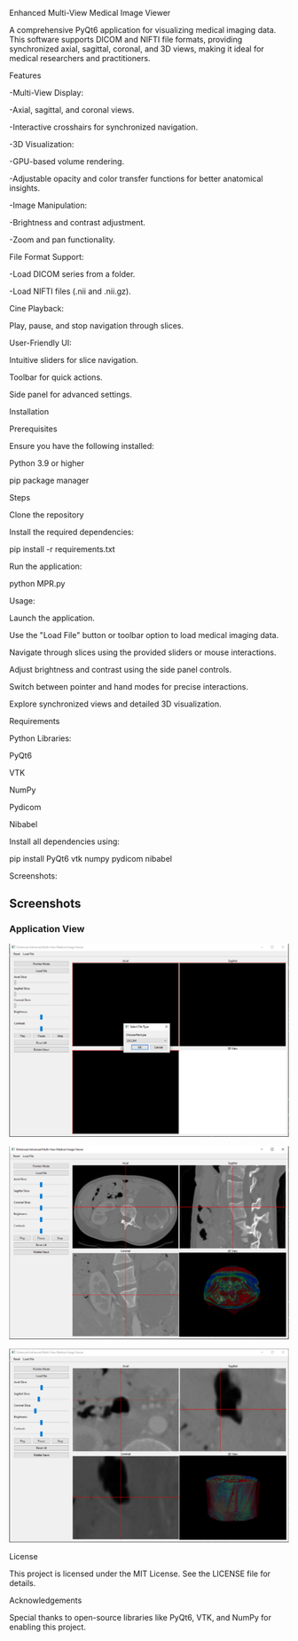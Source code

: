Enhanced Multi-View Medical Image Viewer

A comprehensive PyQt6 application for visualizing medical imaging data. This software supports DICOM and NIFTI file formats, providing synchronized axial, sagittal, coronal, and 3D views, making it ideal for medical researchers and practitioners.

Features

-Multi-View Display:

-Axial, sagittal, and coronal views.

-Interactive crosshairs for synchronized navigation.

-3D Visualization:

-GPU-based volume rendering.

-Adjustable opacity and color transfer functions for better anatomical insights.

-Image Manipulation:

-Brightness and contrast adjustment.

-Zoom and pan functionality.

File Format Support:

-Load DICOM series from a folder.

-Load NIFTI files (.nii and .nii.gz).

Cine Playback:

Play, pause, and stop navigation through slices.

User-Friendly UI:

Intuitive sliders for slice navigation.

Toolbar for quick actions.

Side panel for advanced settings.

Installation

Prerequisites

Ensure you have the following installed:

Python 3.9 or higher

pip package manager

Steps

Clone the repository

Install the required dependencies:

pip install -r requirements.txt

Run the application:

python MPR.py

Usage:

Launch the application.

Use the "Load File" button or toolbar option to load medical imaging data.

Navigate through slices using the provided sliders or mouse interactions.

Adjust brightness and contrast using the side panel controls.

Switch between pointer and hand modes for precise interactions.

Explore synchronized views and detailed 3D visualization.

Requirements

Python Libraries:

PyQt6

VTK

NumPy

Pydicom

Nibabel

Install all dependencies using:

pip install PyQt6 vtk numpy pydicom nibabel

Screenshots:

## Screenshots

### Application View
![Load file](Screenshot/Capture.png)

![Application View](Screenshot/1.png)

![Application View](Screenshot/2.png)


License

This project is licensed under the MIT License. See the LICENSE file for details.

Acknowledgements

Special thanks to open-source libraries like PyQt6, VTK, and NumPy for enabling this project.